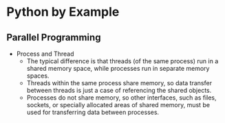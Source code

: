 # Python by Example
## Parallel Programming
+ Process and Thread
  - The typical difference is that threads (of the same process) run in a shared memory space, while processes run in separate memory spaces.
  - Threads within the same process share memory, so data transfer between threads is just a case of referencing the shared objects.
  - Processes do not share memory, so other interfaces, such as files, sockets, or specially allocated areas of shared memory, must be used for transferring data between processes.


